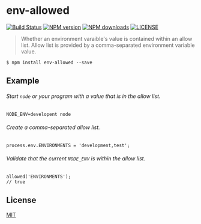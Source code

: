# env-allowed

[![Build Status](http://img.shields.io/travis/wilmoore/node-env-allowed.svg)](https://travis-ci.org/wilmoore/node-env-allowed) [![NPM version](http://img.shields.io/npm/v/env-allowed.svg)](https://www.npmjs.org/package/env-allowed) [![NPM downloads](http://img.shields.io/npm/dm/env-allowed.svg)](https://www.npmjs.org/package/env-allowed) [![LICENSE](http://img.shields.io/npm/l/env-allowed.svg)](license)

> Whether an environment varaible's value is contained within an allow list. Allow list is provided by a comma-separated environment variable value.

    $ npm install env-allowed --save

## Example

###### Start `node` or your program with a value that is in the allow list.

    NODE_ENV=developent node

###### Create a comma-separated allow list.

    process.env.ENVIRONMENTS = 'development,test';

###### Validate that the current `NODE_ENV` is within the allow list.

    allowed('ENVIRONMENTS');
    // true

## License

  [MIT](license)
